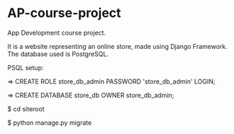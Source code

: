 # AP-course-project
App Development course project.

It is a website representing an online store, made using Django Framework. The database used is PostgreSQL. 

PSQL setup:

=> CREATE ROLE store_db_admin PASSWORD 'store_db_admin' LOGIN;

=> CREATE DATABASE store_db OWNER store_db_admin;


$ cd siteroot
 
$ python manage.py migrate
